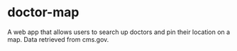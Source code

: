 # doctor-map
A web app that allows users to search up doctors and pin their location on a map. Data retrieved from cms.gov.
